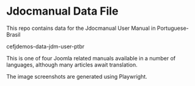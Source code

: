 # Jdocmanual Data File

This repo contains data for the Jdocmanual User Manual in Portuguese-Brasil

cefjdemos-data-jdm-user-ptbr

This is one of four Joomla related manuals available in a number of
languages, although many articles await translation.

The image screenshots are generated using Playwright.
